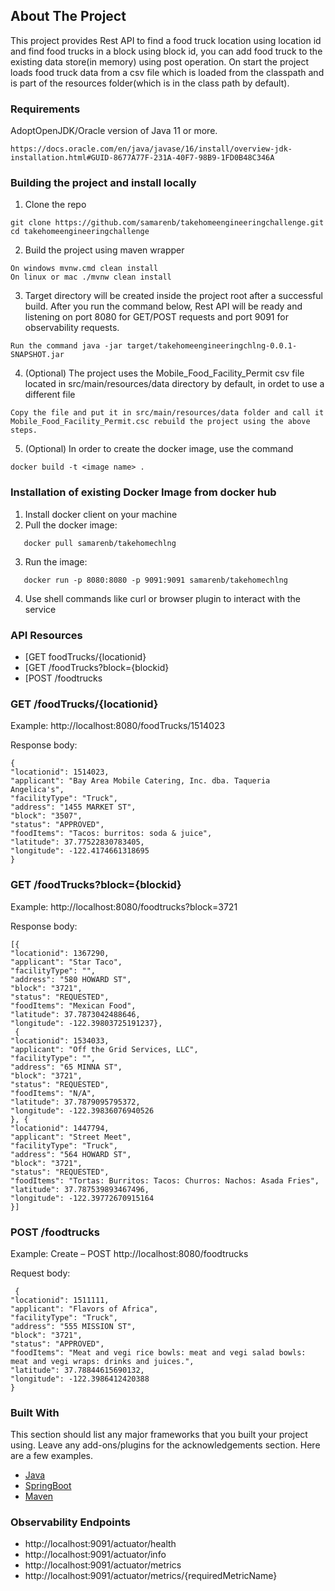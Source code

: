 <!-- ABOUT THE PROJECT -->
## About The Project

This project provides Rest API to find a food truck location using location id and find food trucks in a block using block id, you can add food truck to the existing data store(in memory) using post operation. On start the project loads food truck data from a csv file which is loaded from the classpath and is part of the resources folder(which is in the class path by default).



### Requirements

AdoptOpenJDK/Oracle version of Java 11 or more.
```
https://docs.oracle.com/en/java/javase/16/install/overview-jdk-installation.html#GUID-8677A77F-231A-40F7-98B9-1FD0B48C346A
```

### Building the project and install locally

1. Clone the repo
```
git clone https://github.com/samarenb/takehomeengineeringchallenge.git
cd takehomeengineeringchallenge 
```
2. Build the project using maven wrapper
``` 
On windows mvnw.cmd clean install
On linux or mac ./mvnw clean install
```
3. Target directory will be created inside the project root after a successful build.  After you run the command below, Rest API will be ready and listening on  port 8080 for GET/POST requests and port 9091 for observability requests.
```
Run the command java -jar target/takehomeengineeringchlng-0.0.1-SNAPSHOT.jar
```
4. (Optional) The project uses the Mobile_Food_Facility_Permit csv file located in src/main/resources/data directory by default, in ordet to use a different file
```
Copy the file and put it in src/main/resources/data folder and call it Mobile_Food_Facility_Permit.csc rebuild the project using the above steps.
```
5. (Optional) In order to create the docker image, use the command
```
docker build -t <image name> .
```

### Installation of existing Docker Image from docker hub

1. Install docker client on your machine
2. Pull the docker image:
```
   docker pull samarenb/takehomechlng
```
   
3. Run the image:
```
   docker run -p 8080:8080 -p 9091:9091 samarenb/takehomechlng
```   
4. Use shell commands like curl or browser plugin to interact with the service
   

### API Resources

 - [GET foodTrucks/{locationid}
 - [GET /foodTrucks?block={blockid}
 - [POST /foodtrucks




### GET /foodTrucks/{locationid}

Example: http://localhost:8080/foodTrucks/1514023

Response body:

    {
    "locationid": 1514023,
    "applicant": "Bay Area Mobile Catering, Inc. dba. Taqueria Angelica's",
    "facilityType": "Truck",
    "address": "1455 MARKET ST",
    "block": "3507",
    "status": "APPROVED",
    "foodItems": "Tacos: burritos: soda & juice",
    "latitude": 37.77522830783405,
    "longitude": -122.4174661318695
    }

### GET /foodTrucks?block={blockid}

Example: http://localhost:8080/foodtrucks?block=3721

Response body:

    [{
    "locationid": 1367290,
    "applicant": "Star Taco",
    "facilityType": "",
    "address": "580 HOWARD ST",
    "block": "3721",
    "status": "REQUESTED",
    "foodItems": "Mexican Food",
    "latitude": 37.7873042488646,
    "longitude": -122.39803725191237},
     {
    "locationid": 1534033,
    "applicant": "Off the Grid Services, LLC",
    "facilityType": "",
    "address": "65 MINNA ST",
    "block": "3721",
    "status": "REQUESTED",
    "foodItems": "N/A",
    "latitude": 37.7879095795372,
    "longitude": -122.39836076940526
    }, {
    "locationid": 1447794,
    "applicant": "Street Meet",
    "facilityType": "Truck",
    "address": "564 HOWARD ST",
    "block": "3721",
    "status": "REQUESTED",
    "foodItems": "Tortas: Burritos: Tacos: Churros: Nachos: Asada Fries",
    "latitude": 37.787539893467496,
    "longitude": -122.39772670915164
    }]



### POST /foodtrucks

Example: Create – POST  http://localhost:8080/foodtrucks

Request body:

     {
    "locationid": 1511111,
    "applicant": "Flavors of Africa",
    "facilityType": "Truck",
    "address": "555 MISSION ST",
    "block": "3721",
    "status": "APPROVED",
    "foodItems": "Meat and vegi rice bowls: meat and vegi salad bowls: meat and vegi wraps: drinks and juices.",
    "latitude": 37.78844615690132,
    "longitude": -122.3986412420388
    }



### Built With

This section should list any major frameworks that you built your project using. Leave any add-ons/plugins for the acknowledgements section. Here are a few examples.
* [Java](https://java.com)
* [SpringBoot](https://spring.io)
* [Maven](https://maven.apache.org) 


### Observability Endpoints

* http://localhost:9091/actuator/health
* http://localhost:9091/actuator/info
* http://localhost:9091/actuator/metrics
* http://localhost:9091/actuator/metrics/{requiredMetricName}
